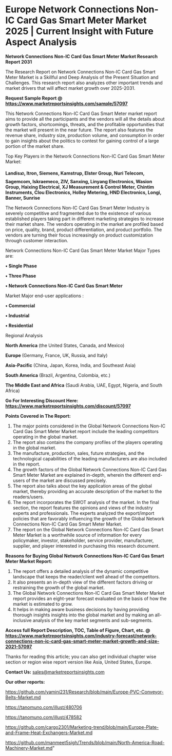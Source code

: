 # Europe Network Connections Non-IC Card Gas Smart Meter Market 2025 | Current Insight with Future Aspect Analysis

<strong>Network Connections Non-IC Card Gas Smart Meter Market Research Report 2031</strong>

The Research Report on Network Connections Non-IC Card Gas Smart Meter Market is a Skillful and Deep Analysis of the Present Situation and Challenges. This research report also analyzes other important trends and market drivers that will affect market growth over 2025-2031.

<strong>Request Sample Report @ <a href=https://www.marketreportsinsights.com/sample/57097>https://www.marketreportsinsights.com/sample/57097</a></strong>

This Network Connections Non-IC Card Gas Smart Meter market report aims to provide all the participants and the vendors will all the details about growth factors, shortcomings, threats, and the profitable opportunities that the market will present in the near future. The report also features the revenue share, industry size, production volume, and consumption in order to gain insights about the politics to contest for gaining control of a large portion of the market share.

Top Key Players in the Network Connections Non-IC Card Gas Smart Meter Market:

<strong>Landisᬪ, Itron, Siemens, Kamstrup, Elster Group, Nuri Telecom, Sagemcom, Iskraemeco, ZIV, Sanxing, Linyang Electronics, Wasion Group, Haixing Electrical, XJ Measurement & Control Meter, Chintim Instruments, Clou Electronics, Holley Metering, HND Electronics, Longi, Banner, Sunrise</strong>

The Network Connections Non-IC Card Gas Smart Meter Industry is severely competitive and fragmented due to the existence of various established players taking part in different marketing strategies to increase their market share. The vendors operating in the market are profiled based on price, quality, brand, product differentiation, and product portfolio. The vendors are turning their focus increasingly on product customization through customer interaction.

Network Connections Non-IC Card Gas Smart Meter Market Major Types are:

<strong>• Single Phase

• Three Phase

• Network Connections Non-IC Card Gas Smart Meter</strong>

Market Major end-user applications :

<strong>• Commercial

• Industrial

• Residential</strong>

Regional Analysis

</u><strong><b>North America</b></strong> (the United States, Canada, and Mexico)

<strong><b>Europe </b></strong>(Germany, France, UK, Russia, and Italy)

<strong><b>Asia-Pacific</b></strong> (China, Japan, Korea, India, and Southeast Asia)

<strong><b>South America</b></strong> (Brazil, Argentina, Colombia, etc.)

<strong><b>The Middle East and Africa</b></strong> (Saudi Arabia, UAE, Egypt, Nigeria, and South Africa)

<strong>Go For Interesting Discount Here: <a href=https://www.marketreportsinsights.com/discount/57097>https://www.marketreportsinsights.com/discount/57097</a></strong>

<strong>Points Covered in The Report:</strong>
<ol>
  <li>The major points considered in the Global Network Connections Non-IC Card Gas Smart Meter Market report include the leading competitors operating in the global market.</li>
  <li>The report also contains the company profiles of the players operating in the global market.</li>
  <li>The manufacture, production, sales, future strategies, and the technological capabilities of the leading manufacturers are also included in the report.</li>
  <li>The growth factors of the Global Network Connections Non-IC Card Gas Smart Meter Market are explained in-depth, wherein the different end-users of the market are discussed precisely.</li>
  <li>The report also talks about the key application areas of the global market, thereby providing an accurate description of the market to the readers/users.</li>
  <li>The report incorporates the SWOT analysis of the market. In the final section, the report features the opinions and views of the industry experts and professionals. The experts analyzed the export/import policies that are favorably influencing the growth of the Global Network Connections Non-IC Card Gas Smart Meter Market.</li>
  <li>The report on the Global Network Connections Non-IC Card Gas Smart Meter Market is a worthwhile source of information for every policymaker, investor, stakeholder, service provider, manufacturer, supplier, and player interested in purchasing this research document.</li>
</ol>
<strong>Reasons for Buying Global Network Connections Non-IC Card Gas Smart Meter Market Report:</strong>

<ol>
  <li>The report offers a detailed analysis of the dynamic competitive landscape that keeps the reader/client well ahead of the competitors.</li>
  <li>It also presents an in-depth view of the different factors driving or restraining the growth of the global market.</li>
  <li>The Global Network Connections Non-IC Card Gas Smart Meter Market report provides an eight-year forecast evaluated on the basis of how the market is estimated to grow.</li>
  <li>It helps in making aware business decisions by having providing thorough insights insights into the global market and by making an all-inclusive analysis of the key market segments and sub-segments.</li>
</ol>
<strong>Access full Report Description, TOC, Table of Figure, Chart, etc. @ <a href=https://www.marketreportsinsights.com/industry-forecast/network-connections-non-ic-card-gas-smart-meter-market-growth-and-size-2021-57097>https://www.marketreportsinsights.com/industry-forecast/network-connections-non-ic-card-gas-smart-meter-market-growth-and-size-2021-57097</a></strong>


Thanks for reading this article; you can also get individual chapter wise section or region wise report version like Asia, United States, Europe.

<strong>Contact Us:</strong>
sales@marketreportsinsights.com

<strong>Our other reports:</strong>

<a href=https://github.com/yamini231/Research/blob/main/Europe-PVC-Conveyor-Belts-Market.md>https://github.com/yamini231/Research/blob/main/Europe-PVC-Conveyor-Belts-Market.md</a>

<a href=https://tanomuno.com/illust/480706>https://tanomuno.com/illust/480706</a>

<a href=https://tanomuno.com/illust/478582>https://tanomuno.com/illust/478582</a>

<a href=https://github.com/cargo2301/Marketing-trend/blob/main/Europe-Plate-and-Frame-Heat-Exchangers-Market.md>https://github.com/cargo2301/Marketing-trend/blob/main/Europe-Plate-and-Frame-Heat-Exchangers-Market.md</a>

<a href=https://github.com/manmeet5sigh/Trends/blob/main/North-America-Road-Machinery-Market.md>https://github.com/manmeet5sigh/Trends/blob/main/North-America-Road-Machinery-Market.md</a>"
